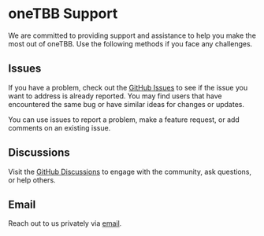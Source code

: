 <!--
******************************************************************************
* 
* Licensed under the Apache License, Version 2.0 (the "License");
* you may not use this file except in compliance with the License.
* You may obtain a copy of the License at
*
*     http://www.apache.org/licenses/LICENSE-2.0
*
* Unless required by applicable law or agreed to in writing, software
* distributed under the License is distributed on an "AS IS" BASIS,
* WITHOUT WARRANTIES OR CONDITIONS OF ANY KIND, either express or implied.
* See the License for the specific language governing permissions and
* limitations under the License.
*******************************************************************************/-->

# oneTBB Support

We are committed to providing support and assistance to help you make the most out of oneTBB. 
Use the following methods if you face any challenges. 

## Issues

If you have a problem, check out the [GitHub Issues](https://github.com/oneapi-src/oneTBB/issues) to see if the issue you want to address is already reported. 
You may find users that have encountered the same bug or have similar ideas for changes or updates.

You can use issues to report a problem, make a feature request, or add comments on an existing issue.

## Discussions 

Visit the [GitHub Discussions](https://github.com/oneapi-src/oneTBB/discussions) to engage with the community, ask questions, or help others. 

## Email

Reach out to us privately via [email](mailto:inteltbbdevelopers@intel.com). 